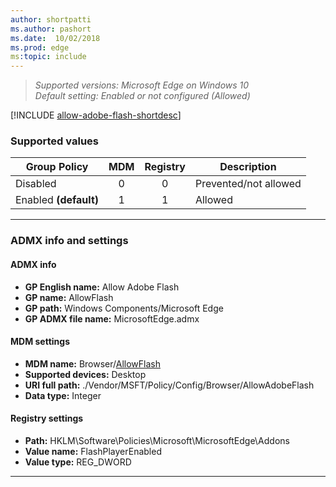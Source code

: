 ```yaml
---
author: shortpatti
ms.author: pashort
ms.date:  10/02/2018
ms.prod: edge
ms:topic: include
---
```


<!-- ## Allow Adobe Flash -->
>*Supported versions: Microsoft Edge on Windows 10*<br>
>*Default setting:  Enabled or not configured (Allowed)*

[!INCLUDE [allow-adobe-flash-shortdesc](../shortdesc/allow-adobe-flash-shortdesc.md)]

### Supported values

|Group Policy  |MDM |Registry |Description |
|---|:---:|:---:|---|
|Disabled |0 |0 |Prevented/not allowed |
|Enabled **(default)** |1 |1 |Allowed |
--- 

### ADMX info and settings

#### ADMX info
- **GP English name:** Allow Adobe Flash
- **GP name:** AllowFlash
- **GP path:** Windows Components/Microsoft Edge
- **GP ADMX file name:** MicrosoftEdge.admx

#### MDM settings
- **MDM name:** Browser/[AllowFlash](https://docs.microsoft.com/en-us/windows/client-management/mdm/policy-csp-browser\#browser-allowflash)
- **Supported devices:** Desktop
- **URI full path:** ./Vendor/MSFT/Policy/Config/Browser/AllowAdobeFlash 
- **Data type:** Integer

#### Registry settings
- **Path:** HKLM\Software\Policies\Microsoft\MicrosoftEdge\Addons 
- **Value name:** FlashPlayerEnabled
- **Value type:** REG_DWORD

<hr>
